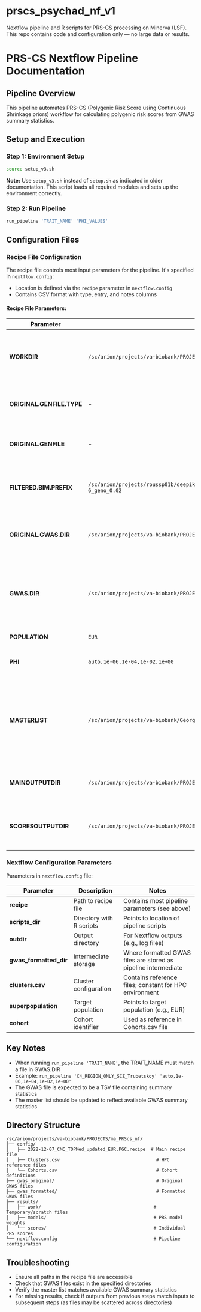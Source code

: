 # prscs_psychad_nf_v1

Nextflow pipeline and R scripts for PRS-CS processing on Minerva (LSF).
This repo contains code and configuration only — no large data or results.


# PRS-CS Nextflow Pipeline Documentation

## Pipeline Overview
This pipeline automates PRS-CS (Polygenic Risk Score using Continuous Shrinkage priors) workflow for calculating polygenic risk scores from GWAS summary statistics.

## Setup and Execution

### Step 1: Environment Setup
```bash
source setup_v3.sh
```
**Note:** Use `setup_v3.sh` instead of `setup.sh` as indicated in older documentation. This script loads all required modules and sets up the environment correctly.

### Step 2: Run Pipeline
```bash
run_pipeline 'TRAIT_NAME' 'PHI_VALUES'
```

## Configuration Files

### Recipe File Configuration
The recipe file controls most input parameters for the pipeline. It's specified in `nextflow.config`:
- Location is defined via the `recipe` parameter in `nextflow.config`
- Contains CSV format with type, entry, and notes columns

#### Recipe File Parameters:

| Parameter | Description | Notes |
|-----------|-------------|-------|
| **WORKDIR** | `/sc/arion/projects/va-biobank/PROJECTS/ma_PRScs_nf/results/work` | Scratch space for temporary files during pipeline execution |
| **ORIGINAL.GENFILE.TYPE** | - | Should be left empty (for already QC'd data) |
| **ORIGINAL.GENFILE** | - | Should be left empty (for already QC'd data) |
| **FILTERED.BIM.PREFIX** | `/sc/arion/projects/roussp01b/deepika/psychAD_QC_PRS/variant_level_QC/psychAD_1469_samples.recode_formatted_R2_0.8_ALFA_MAF_EUR_0.01_only_EUR_samples_HWE_1e-6_geno_0.02` | Points to individual-level SNPs that have been pre-QC'd |
| **ORIGINAL.GWAS.DIR** | `/sc/arion/projects/va-biobank/PROJECTS/ma_PRScs_nf/gwas_original` | Directory containing original GWAS summary statistics |
| **GWAS.DIR** | `/sc/arion/projects/va-biobank/PROJECTS/ma_PRScs_nf/gwas_formatted` | This is the actual GWAS input; contains TSV files with summary statistics |
| **POPULATION** | `EUR` | Target population |
| **PHI** | `auto,1e-06,1e-04,1e-02,1e+00` | PRS-CS shrinkage parameter values |
| **MASTERLIST** | `/sc/arion/projects/va-biobank/Georgios/tools/gentools/settings/rachel_GWAS_master_list.csv` | Info table for GWASs; needs updating based on available summary stats in GWAS folder |
| **MAINOUTPUTDIR** | `/sc/arion/projects/va-biobank/PROJECTS/ma_PRScs_nf/results/models` | Directory where PRS model weights are stored |
| **SCORESOUTPUTDIR** | `/sc/arion/projects/va-biobank/PROJECTS/ma_PRScs_nf/results/scores` | Directory where individual PRS scores are stored |

### Nextflow Configuration Parameters

Parameters in `nextflow.config` file:

| Parameter | Description | Notes |
|-----------|-------------|-------|
| **recipe** | Path to recipe file | Contains most pipeline parameters (see above) |
| **scripts_dir** | Directory with R scripts | Points to location of pipeline scripts |
| **outdir** | Output directory | For Nextflow outputs (e.g., log files) |
| **gwas_formatted_dir** | Intermediate storage | Where formatted GWAS files are stored as pipeline intermediate |
| **clusters.csv** | Cluster configuration | Contains reference files; constant for HPC environment |
| **superpopulation** | Target population | Points to target population (e.g., EUR) |
| **cohort** | Cohort identifier | Used as reference in Cohorts.csv file |

## Key Notes

- When running `run_pipeline 'TRAIT_NAME'`, the TRAIT_NAME must match a file in GWAS.DIR
- Example: `run_pipeline 'C4_REGION_ONLY_SCZ_Trubetskoy' 'auto,1e-06,1e-04,1e-02,1e+00'`
- The GWAS file is expected to be a TSV file containing summary statistics
- The master list should be updated to reflect available GWAS summary statistics

## Directory Structure

```
/sc/arion/projects/va-biobank/PROJECTS/ma_PRScs_nf/
├── config/
│   ├── 2022-12-07_CMC_TOPMed_updated_EUR.PGC.recipe  # Main recipe file
│   ├── Clusters.csv                                    # HPC reference files
│   └── Cohorts.csv                                     # Cohort definitions
├── gwas_original/                                      # Original GWAS files
├── gwas_formatted/                                     # Formatted GWAS files
├── results/
│   ├── work/                                          # Temporary/scratch files
│   ├── models/                                        # PRS model weights
│   └── scores/                                        # Individual PRS scores
└── nextflow.config                                    # Pipeline configuration
```

## Troubleshooting

- Ensure all paths in the recipe file are accessible
- Check that GWAS files exist in the specified directories
- Verify the master list matches available GWAS summary statistics
- For missing results, check if outputs from previous steps match inputs to subsequent steps (as files may be scattered across directories)